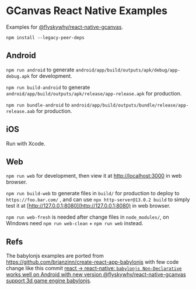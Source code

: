 # GCanvas React Native Examples

Examples for [@flyskywhy/react-native-gcanvas](https://github.com/flyskywhy/react-native-gcanvas).

```
npm install --legacy-peer-deps
```

## Android
`npm run android` to generate `android/app/build/outputs/apk/debug/app-debug.apk` for development.

`npm run build-android` to generate `android/app/build/outputs/apk/release/app-release.apk` for production.

`npm run bundle-android` to `android/app/build/outputs/bundle/release/app-release.aab` for production.

## iOS
Run with Xcode.

## Web
`npm run web` for development, then view it at [http://localhost:3000](http://localhost:3000) in web browser.

`npm run build-web` to generate files in `build/` for production to deploy to `https://foo.bar.com/` , and can use `npx http-server@13.0.2 build` to simply test it at [http://127.0.0.1:8080](http://127.0.0.1:8080) in web browser.

`npm run web-fresh` is needed after change files in `node_modules/`, on Windows need `npm run web-clean` + `npm run web` instead.

## Refs
The babylonjs examples are ported from <https://github.com/brianzinn/create-react-app-babylonjs> with few code change like this commit [react -> react-native: `babylonjs Non-Declarative` works well on Android with new version @flyskywhy/react-native-gcanvas support 3d game engine babylonjs](https://github.com/flyskywhy/GCanvasRNExamples/commit/686eb9f).